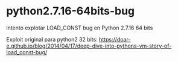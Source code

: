 # python2.7.16-64bits-bug
intento explotar LOAD_CONST bug en Python 2.7.16 64 bits

Exploit original para python2 32 bits: https://doar-e.github.io/blog/2014/04/17/deep-dive-into-pythons-vm-story-of-load_const-bug/

